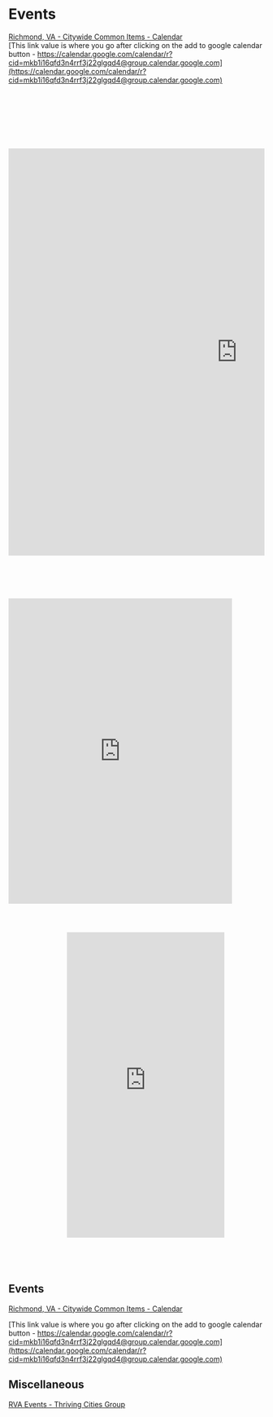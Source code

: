 # Events  
[Richmond, VA - Citywide Common Items - Calendar](http://www.richmondgov.com/common/calendar.aspx)  
[This link value is where you go after clicking on the add to google calendar button - https://calendar.google.com/calendar/r?cid=mkb1i16qfd3n4rrf3j22glgqd4@group.calendar.google.com](https://calendar.google.com/calendar/r?cid=mkb1i16qfd3n4rrf3j22glgqd4@group.calendar.google.com)  

<pre><code>
    <div id="supportingText"><!-- NTR -->
        <div id="area01"><!-- NTR -->
            <div class="calendar">
                <iframe src="http://www.google.com/calendar/embed?showTz=0&amp;height=600&amp;wkst=2&amp;bgcolor=%23FFFFFF&amp;src=mkb1i16qfd3n4rrf3j22glgqd4%40group.calendar.google.com&amp;color=%23A32929&amp;ctz=America%2FNew_York" style=" border-width:0 " width="900" height="800" frameborder="0" scrolling="no"></iframe>
            </div><br />
            <div class="calendarMobile">    
                <iframe src="https://www.google.com/calendar/b/0/embed?showNav=0&amp;showDate=0&amp;showPrint=0&amp;showTabs=0&amp;showCalendars=0&amp;showTz=0&amp;mode=AGENDA&amp;height=600&amp;wkst=2&amp;bgcolor=%23FFFFFF&amp;src=mkb1i16qfd3n4rrf3j22glgqd4%40group.calendar.google.com&amp;color=%23A32929&amp;ctz=America%2FNew_York" style=" border-width:0 " width="440" height="600" frameborder="0" scrolling="no"></iframe>
            </div>
            <div class="calendarMobile320">    
                <iframe src="https://www.google.com/calendar/b/0/embed?showNav=0&amp;showDate=0&amp;showPrint=0&amp;showTabs=0&amp;showCalendars=0&amp;showTz=0&amp;mode=AGENDA&amp;height=600&amp;wkst=2&amp;bgcolor=%23FFFFFF&amp;src=mkb1i16qfd3n4rrf3j22glgqd4%40group.calendar.google.com&amp;color=%23A32929&amp;ctz=America%2FNew_York" style=" border-width:0 " width="310" height="600" frameborder="0" scrolling="no"></iframe>
            </div>   
        </div>
</code></pre>


## Events  
[Richmond, VA - Citywide Common Items - Calendar](http://www.richmondgov.com/common/calendar.aspx)  

[This link value is where you go after clicking on the add to google calendar button - https://calendar.google.com/calendar/r?cid=mkb1i16qfd3n4rrf3j22glgqd4@group.calendar.google.com](https://calendar.google.com/calendar/r?cid=mkb1i16qfd3n4rrf3j22glgqd4@group.calendar.google.com)  


## Miscellaneous  
[RVA Events - Thriving Cities Group](https://www.thrivingcitiesgroup.com/rva-events)  